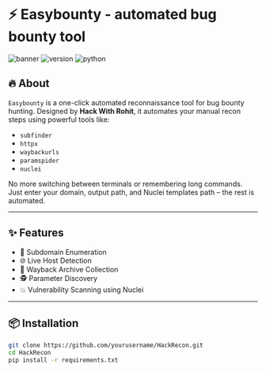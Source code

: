 

# ⚡  Easybounty - automated bug bounty tool 

![banner](https://img.shields.io/badge/Author-Hack%20With%20Rohit-blueviolet?style=for-the-badge&logo=github)
![version](https://img.shields.io/badge/version-1.0-orange?style=for-the-badge)
![python](https://img.shields.io/badge/Made%20With-Python-ffbf00?style=for-the-badge&logo=python)

## 🔥 About

`Easybounty` is a one-click automated reconnaissance tool for bug bounty hunting. Designed by **Hack With Rohit**, it automates your manual recon steps using powerful tools like:

- `subfinder`
- `httpx`
- `waybackurls`
- `paramspider`
- `nuclei`

No more switching between terminals or remembering long commands. Just enter your domain, output path, and Nuclei templates path – the rest is automated.

---

## ✨ Features

- 🔎 Subdomain Enumeration
- 🌐 Live Host Detection
- 🧰 Wayback Archive Collection
- 🕵️ Parameter Discovery
- 💥 Vulnerability Scanning using Nuclei

---

## 📦 Installation

```bash
git clone https://github.com/yourusername/HackRecon.git
cd HackRecon
pip install -r requirements.txt

